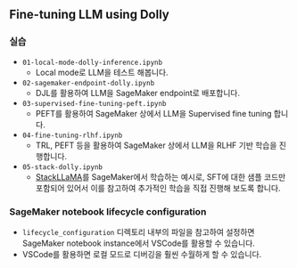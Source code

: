 
## Fine-tuning LLM using Dolly

### 실습
- `01-local-mode-dolly-inference.ipynb`
  - Local mode로 LLM을 테스트 해봅니다.
- `02-sagemaker-endpoint-dolly.ipynb`
  - DJL를 활용하여 LLM을 SageMaker endpoint로 배포합니다.
- `03-supervised-fine-tuning-peft.ipynb`
  - PEFT를 활용하여 SageMaker 상에서 LLM을 Supervised fine tuning 합니다.
- `04-fine-tuning-rlhf.ipynb`
  - TRL, PEFT 등을 활용하여 SageMaker 상에서 LLM을 RLHF 기반 학습을 진행합니다.
- `05-stack-dolly.ipynb`
  - [StackLLaMA](https://huggingface.co/blog/stackllama)를 SageMaker에서 학습하는 예시로, SFT에 대한 샘플 코드만 포함되어 있어서 이를 참고하여 추가적인 학습을 직접 진행해 보도록 합니다.
  

### SageMaker notebook lifecycle configuration

- `lifecycle_configuration` 디렉토리 내부의 파일을 참고하여 설정하면 SageMaker notebook instance에서 VSCode를 활용할 수 있습니다.
- VSCode를 활용하면 로컬 모드로 디버깅을 훨씬 수월하게 할 수 있습니다.

